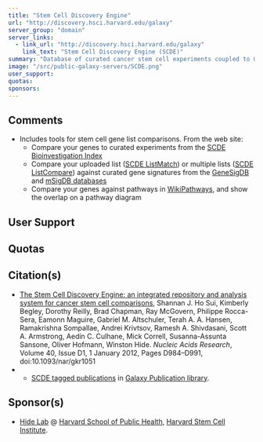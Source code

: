 ```yaml
---
title: "Stem Cell Discovery Engine"
url: "http://discovery.hsci.harvard.edu/galaxy"
server_group: "domain"
server_links: 
  - link_url: "http://discovery.hsci.harvard.edu/galaxy"
    link_text: "Stem Cell Discovery Engine (SCDE)"
summary: "Database of curated cancer stem cell experiments coupled to Galaxy. "
image: "/src/public-galaxy-servers/SCDE.png"
user_support: 
quotas: 
sponsors: 
---
```


## Comments

* Includes tools for stem cell gene list comparisons. From the web site:
  * Compare your genes to curated experiments from the [SCDE Bioinvestigation Index](http://discovery.hsci.harvard.edu/bioinvindex/)
  * Compare your uploaded list ([SCDE ListMatch](http://discovery.hsci.harvard.edu/galaxy/tool_runner?tool_id=SCDEListMatch)) or multiple lists ([SCDE ListCompare](http://discovery.hsci.harvard.edu/galaxy/tool_runner?tool_id=SCDEListMatch)) against curated gene signatures from the [GeneSigDB](http://compbio.dfci.harvard.edu/genesigdb/index.jsp) and [mSigDB databases](http://www.broadinstitute.org/gsea/msigdb/index.jsp)
  * Compare your genes against pathways in [WikiPathways](http://www.wikipathways.org/), and show the overlap on a pathway diagram

## User Support


## Quotas


## Citation(s)

* [The Stem Cell Discovery Engine: an integrated repository and analysis system for cancer stem cell comparisons](https://doi.org/10.1093/nar/gkr1051), Shannan J. Ho Sui, Kimberly Begley, Dorothy Reilly, Brad Chapman, Ray McGovern, Philippe Rocca-Sera, Eamonn Maguire, Gabriel M. Altschuler, Terah A. A. Hansen, Ramakrishna Sompallae, Andrei Krivtsov, Ramesh A. Shivdasani, Scott A. Armstrong, Aedín C. Culhane, Mick Correll, Susanna-Assunta Sansone, Oliver Hofmann, Winston Hide. *Nucleic Acids Research*, Volume 40, Issue D1, 1 January 2012, Pages D984–D991, doi:10.1093/nar/gkr1051
* * [SCDE tagged publications](https://www.zotero.org/groups/1732893/galaxy/items/tag/%3ESCDE) in [Galaxy Publication library](/src/publication-library/index.md).


## Sponsor(s)

* [Hide Lab](http://web.me.com/winhide/Win_Hide_Lab/Home.html) @ [Harvard School of Public Health](http://www.hsph.harvard.edu/), [Harvard Stem Cell Institute](http://www.hsci.harvard.edu/).
